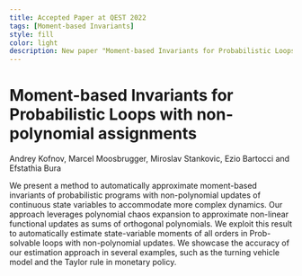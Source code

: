 ```yaml
---
title: Accepted Paper at QEST 2022
tags: [Moment-based Invariants]  
style: fill
color: light
description: New paper "Moment-based Invariants for Probabilistic Loops with non-polynomial assignments" accepted to be presented at QEST 2022, the 19th International Conference on Quantitative Evaluation of SysTems
---
```


# Moment-based Invariants for Probabilistic Loops with non-polynomial assignments
Andrey Kofnov, Marcel Moosbrugger, Miroslav Stankovic, Ezio Bartocci and Efstathia Bura

We present a method to automatically approximate moment-based invariants of probabilistic programs with non-polynomial updates of continuous state variables to accommodate more complex dynamics. Our approach leverages polynomial chaos expansion to approximate non-linear functional updates as sums of orthogonal polynomials. We exploit this result to automatically estimate state-variable moments of all orders in Prob-solvable loops with non-polynomial updates. We showcase the accuracy of our estimation approach in several examples, such as the turning vehicle model and the Taylor rule in monetary policy. 